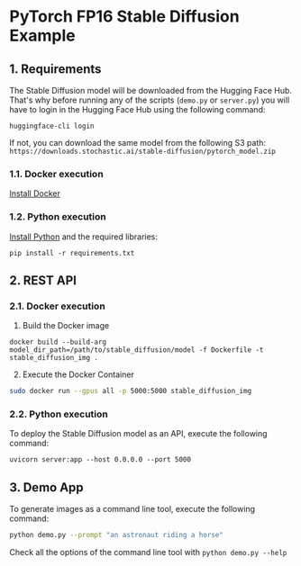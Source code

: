 # PyTorch FP16 Stable Diffusion Example

## 1. Requirements
The Stable Diffusion model will be downloaded from the Hugging Face Hub. That's why before running any of the scripts (`demo.py` or `server.py`) you will have to login in the Hugging Face Hub using the following command:

``` 
huggingface-cli login
```

If not, you can download the same model from the following S3 path: `https://downloads.stochastic.ai/stable-diffusion/pytorch_model.zip`

### 1.1. Docker execution
[Install Docker](https://docs.docker.com/engine/install/)


### 1.2. Python execution
[Install Python](https://www.python.org/downloads/) and the required libraries:
```
pip install -r requirements.txt
```

## 2. REST API

### 2.1. Docker execution

1. Build the Docker image
```
docker build --build-arg model_dir_path=/path/to/stable_diffusion/model -f Dockerfile -t stable_diffusion_img .
```

2. Execute the Docker Container
```bash
sudo docker run --gpus all -p 5000:5000 stable_diffusion_img
```

### 2.2. Python execution

To deploy the Stable Diffusion model as an API, execute the following command:
```
uvicorn server:app --host 0.0.0.0 --port 5000
```

## 3. Demo App

To generate images as a command line tool, execute the following command:
```bash
python demo.py --prompt "an astronaut riding a horse"
```

Check all the options of the command line tool with `python demo.py --help`